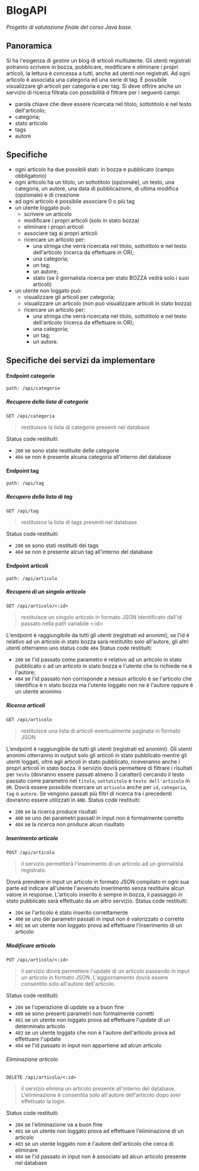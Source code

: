 # BlogAPI
_Progetto di valutazione finale del corso Java base._

## Panoramica
Si ha l'esigenza di gestire un blog di articoli multiutente.
Gli utenti registrati potranno scrivere in bozza, pubblicare, modificare e eliminare i propri articoli, la lettura è concessa a tutti, anche ad utenti non registrati.
Ad ogni articolo è associata una categoria ed una serie di tag.
È possibile visualizzare gli articoli per categoria e per tag.
Si deve offrire anche un servizio di ricerca filtrata con possibilità d filtrare per i seguenti campi:
- parola chiave che deve essere ricercata nel titolo, sottotitolo e nel testo dell'articolo;
- categoria;
- stato articolo
- tags
- autore

## Specifiche
- ogni articolo ha due possibili stati: in bozza e pubblicato (campo obbligatorio)
- ogni articolo ha un titolo, un sottotitolo (opzionale), un testo, una categoria, un autore, una data di pubblicazione, di ultima modifica (opzionale) e di creazione
- ad ogni articolo è possibile associare 0 o più tag
- un utente loggato può:
	- scrivere un articolo
	- modificare i propri articoli (solo in stato bozza)
	- eliminare i propri articoli
	- associare tag ai propri articoli
	- ricercare un articolo per:
		- una stringa che verrà ricercata nel titolo, sottotitolo e nel testo dell'articolo (ricerca da effettuare in OR);
		- una categoria;
		- un tag;
		- un autore;
		- stato (se il giornalista ricerca per stato BOZZA vedrà solo i suoi articoli)
- un utente non loggato può:
	- visualizzare gli articoli per categoria;
	- visualizzare un articolo (non può visualizzare articoli in stato bozza)
	- ricercare un articolo per:
		- una stringa che verrà ricercata nel titolo, sottotitolo e nel testo dell'articolo (ricerca da effettuare in OR);
		- una categoria;
		- un tag;
		- un autore.

## Specifiche dei servizi da implementare 
#### Endpoint categorie
``
path: /api/categorie
``
##### Recupero della lista di categorie

```
GET /api/categoria
```
> restituisce la lista di categorie presenti nel database

Status code restituiti: 
- `200` se sono state restituite delle categorie
- `404` se non è presente alcuna categoria all'interno del database

#### Endpoint tag
``
path: /api/tag
``
##### Recupero della lista di tag
```
GET /api/tag
```
> restituisce la lista di tags presenti nel database

Status code restituiti:
- `200` se sono stati restituiti dei tags
- `404` se non è presente alcun tag all'interno del database

#### Endpoint articoli
``
path: /api/articolo
``
##### Recupero di un singolo articolo
```
GET /api/articolo/<:id>
```
> restituisce un singolo articolo in formato JSON identificato dall'id passato nella path variabile <:id>

L'endpoint è raggiungibile da tutti gli utenti (registrati ed anonimi), se l'id è relativo ad un articolo in stato bozza sarà restitutito solo all'autore, gli altri utenti otterranno uno status code `404`
Status code restituiti:
- `200` se l'id passato come parametro è relativo ad un articolo in stato pubblicato o ad un articolo in stato bozza e l'utente che lo richiede ne è l'autore;
- `404` se l'id passato non corrisponde a nessun articolo è se l'articolo che identifica è n stato bozza ma l'utente loggato non ne è l'autore oppure è un utente anonimo

##### Ricerca articoli
```
GET /api/articolo
```
> restituisce una lista di articoli eventualmente paginata in formato JSON

L'endpoint è raggiungibile da tutti gli utenti (registrati ed anonimi).
Gli utenti anonimi otterranno in output solo gli articoli in stato pubblicato mentre gli utenti loggati, oltre agli articoli in stato pubblicato, riceveranno anche i propri articoli in stato bozza.
Il servizio dovrà permettere di filtrare i risultati per `testo` (dovranno essere passati almeno 3 caratteri) cercando il testo passato come parametro nel `titolo`, `sottotitolo` e `testo dell'articolo` in `OR`.
Dovrà essere possibile ricercare un `articolo` anche per `id`, `categoria`, `tag` o `autore`.
Se vengono passati più filtri di ricerca tra i precedenti dovranno essere utilizzati in `AND`.
Status code restituiti:
- `200` se la ricerca produce risultati
- `400` se uno dei parametri passati in input non è formalmente corretto
- `404` se la ricerca non produce alcun risultato

##### Inserimento articolo
```
POST /api/articolo
```
> il servizio permetterà l'inserimento di un articolo ad un giornalista registrato.

Dovrà prendere in input un articolo in formato JSON compilato in ogni sua parte ed indicare all'utente l'avvenuto inserimento senza restituire alcun valore in response.
L'articolo inserito è sempre in bozza, il passaggio in stato pubblicato sarà effettuato da un altro servizio.
Status code restituiti:
- `204` se l'articolo è stato inserito correttamente
- `400` se uno dei parametri passati in input non è valorizzato o corretto
- `401` se un utente non loggato prova ad effettuare l'inserimento di un articolo

##### Modificare articolo
```
PUT /api/articolo/<:id>
```
> il servizio dovrà permettere l'update di un articolo passando in input un articolo in formato JSON. L'aggiornamento dovrà essere consentito solo all'autore dell'articolo.
			
Status code restituiti:
- `204` se l'operazione di update va a buon fine
- `400` se sono presenti parametri non formalmente corretti
- `401` se un utente non loggato prova ad effettuare l'update di un determinato articolo
- `403` se un utente loggato che non è l'autore dell'articolo prova ad effettuare l'update 
- `404` se l'id passato in input non appartiene ad alcun articolo

###### Eliminazione articolo
```
DELETE /api/articolo/<:id>
```
> il servizio elimina un articolo presente all'interno del database. L'eliminazione è consentita solo all'autore dell'articolo dopo aver effettuato la login.
			
Status code restituiti:
- `204` se l'eliminazione va a buon fine
- `401` se un utente non loggato prova ad effettuare l'eliminazione di un articolo
- `403` se un utente loggato non è l'autore dell'articolo che cerca di eliminare
- `404` se l'id passato in input non è associato ad alcun articolo presente nel database

